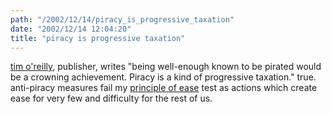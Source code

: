 ```yaml
---
path: "/2002/12/14/piracy_is_progressive_taxation" 
date: "2002/12/14 12:04:20" 
title: "piracy is progressive taxation" 
---
```

<p><a href="http://www.openp2p.com/pub/a/p2p/2002/12/11/piracy.html">tim o'reilly</a>, publisher, writes "being well-enough known to be pirated would be a crowning achievement. Piracy is a kind of progressive taxation." true. anti-piracy measures fail my <a href="http://weblog.randomchaos.com/index.php?date=2002-11-28&amp;title=the+principle+of+ease">principle of ease</a> test as actions which create ease for very few and difficulty for the rest of us.</p>